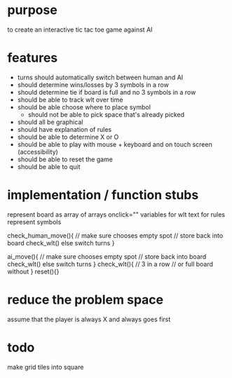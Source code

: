 # purpose

to create an interactive tic tac toe game against AI

# features

- turns should automatically switch between human and AI
- should determine wins/losses by 3 symbols in a row
- should determine tie if board is full and no 3 symbols in a row
- should be able to track wlt over time
- should be able choose where to place symbol
	- should not be able to pick space that's already picked
- should all be graphical
- should have explanation of rules
- should be able to determine X or O
- should be able to play with mouse + keyboard and on touch screen (accessibility)
- should be able to reset the game
- should be able to quit

# implementation / function stubs

represent board as array of arrays
onclick=""
variables for wlt
text for rules
represent symbols


check_human_move(){
	// make sure chooses empty spot
	// store back into board
	check_wlt()
	else
	switch turns
}

ai_move(){
	// make sure chooses empty spot
	// store back into board
	check_wlt()
	else
	switch turns
}
check_wlt(){
	// 3 in a row
	// or full board without
}
reset(){}


# reduce the problem space

assume that the player is always X and always goes first


# todo

make grid tiles into square
